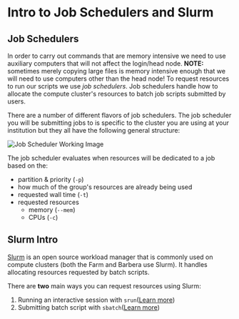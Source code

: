 # Intro to Job Schedulers and Slurm

## Job Schedulers

In order to carry out commands that are memory intensive we need to use auxiliary computers that will not affect the login/head node. **NOTE:** sometimes merely copying large files is memory intensive enough that we will need to use computers other than the head node! To request resources to run our scripts we use _job schedulers_. Job schedulers handle how to allocate the compute cluster's resources to batch job scripts submitted by users.

There are a number of different flavors of job schedulers. The job scheduler you will be submitting jobs to is specific to the cluster you are using at your institution but they all have the following general structure:

![Job Scheduler Working Image](https://i.imgur.com/9rSbIxR.png)

The job scheduler evaluates when resources will be dedicated to a job based on the:

- partition & priority (`-p`)
- how much of  the group's resources are already being used
- requested wall time (`-t`)
- requested resources
  - memory (`--mem`)
  - CPUs (`-c`)

## Slurm Intro

[Slurm](https://slurm.schedmd.com/documentation.html) is an open source workload manager that is commonly used on compute clusters (both the Farm and Barbera use Slurm). It handles allocating resources requested by batch scripts.

There are **two** main ways you can request resources using Slurm:

1. Running an interactive session with `srun`([Learn more](./interactive_session))
2. Submitting batch script with `sbatch`([Learn more](./submitting_scripts))
